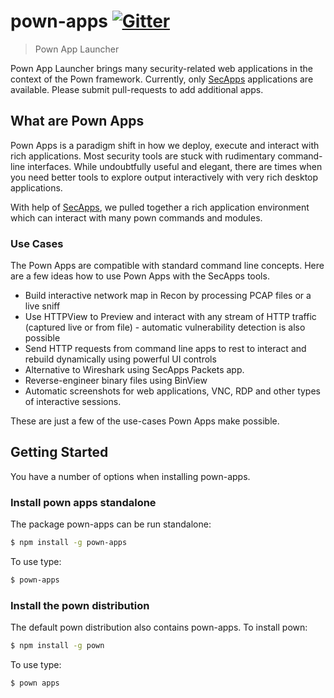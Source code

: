 # pown-apps [![Gitter](https://img.shields.io/gitter/room/nwjs/nw.js.svg)](https://gitter.im/pownjs/Lobby)

> Pown App Launcher

Pown App Launcher brings many security-related web applications in the context of the Pown framework. Currently, only [SecApps](https://secapps.com) applications are available. Please submit pull-requests to add additional apps.

## What are Pown Apps

Pown Apps is a paradigm shift in how we deploy, execute and interact with rich applications. Most security tools are stuck with rudimentary command-line interfaces. While undoubtfully useful and elegant, there are times when you need better tools to explore output interactively with very rich desktop applications.

With help of [SecApps](https://secapps.com), we pulled together a rich application environment which can interact with many pown commands and modules.

### Use Cases

The Pown Apps are compatible with standard command line concepts. Here are a few ideas how to use Pown Apps with the SecApps tools.

* Build interactive network map in Recon by processing PCAP files or a live sniff
* Use HTTPView to Preview and interact with any stream of HTTP traffic (captured live or from file) - automatic vulnerability detection is also possible
* Send HTTP requests from command line apps to rest to interact and rebuild dynamically using powerful UI controls
* Alternative to Wireshark using SecApps Packets app.
* Reverse-engineer binary files using BinView
* Automatic screenshots for web applications, VNC, RDP and other types of interactive sessions.

These are just a few of the use-cases Pown Apps make possible.

## Getting Started

You have a number of options when installing pown-apps.

### Install pown apps standalone

The package pown-apps can be run standalone:

```sh
$ npm install -g pown-apps
```

To use type:

```sh
$ pown-apps
```

### Install the pown distribution

The default pown distribution also contains pown-apps. To install pown:

```sh
$ npm install -g pown
```

To use type:

```sh
$ pown apps
```
